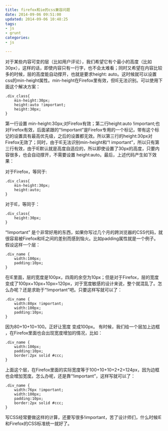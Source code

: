```yaml
---
title: firefox和ie的css兼容问题
date: 2014-09-06 09:51:00
updated: 2014-09-06 10:48:25
tags: 
- js
- grunt
categories: 
- js

---
```

对于某些内容可变的层（比如用户评论），我们希望它有个最小的高度（比如30px），这样的话，即使内容只有一行字，也不会太难看；同时又希望在内容比较多的时候，层的高度能自动撑开，也就是要求height: auto。这时候就可以设置css的min-height属性。min-height在Firefox里有效，但IE无法识别。可以使用下面这个解决方案：


<!--more-->


    .div_class{
        min-height:30px;
        height:auto !important;
        height:30px;
    }

第一行设置 min-height:30px;对Firefox有效；第二行height:auto !important;也对Firefox有效，后面紧跟的“!important”是Firefox专用的一个标记，带有这个标记的设置具有最高优先级，之后的设置都无效。所以第三行的height:30px对Firefox无效了；同时，由于IE无法识别min-height和“! important”，所以只有第三行有效，由于IE默认就是高度自适应的，所以即使设置了30px的高度，只要内容很多，也会自动撑开，不需要设置 height:auto。最后，上述代码产生如下效果：

对于Firefox，等同于:

    .div_class{
        min-height:30px;
        height:auto;
    }

对于IE，等同于：

    .div_class{
        height:30px;
    }

“!important” 是个非常好用的东西，如果你写过几个月的跨浏览器的CSS代码，就很容易被Firefox和IE之间的差别而感到恼火。比如padding属性就是一个例子。
假设这样一个层：

    .div_name {
        width:100px;
        padding:10px;
    }

在IE里面，层的宽度是100px，四周的余空为10px；但是对于Firefox，层的宽度变成了100px+10px+10px=120px，对于宽度敏感的设计来说，整个就混乱了。怎么办呢？还是求助于“!important”吧。只要这样写就可以了：

    .div_name {
        width:80px !important;
        width:100px;
        padding:10px;
    }

因为80+10+10=100。正好让宽度 变成100px。
有时候，我们给一个层加上边框 ，在Firefox里面也会出现宽度增加的情况，比如：

    .div_name {
        width:100px;
        padding:10px;
        border:2px solid #ccc;
    }

上面这个层，在Firefox里面的实际宽度等于100+10+10+2+2=124px，因为边框也会增加宽度。怎么办呢，还是靠“!important”，这样写就可以了：

    .div_name {
        width:76px !important;
        width:100px;
        padding:10px;
        border:2px solid #ccc;
    }

写CSS经常要做这样的计算，还要写很多!important，苦了设计师们，什么时候IE和Firefox的CSS标准统一就好了。

